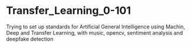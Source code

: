 # Transfer_Learning_0-101
Trying to set up standards for Artificial General Intelligence using Machin, Deep and Transfer Learning, with music, opencv, sentiment analysis and deepfake detection
